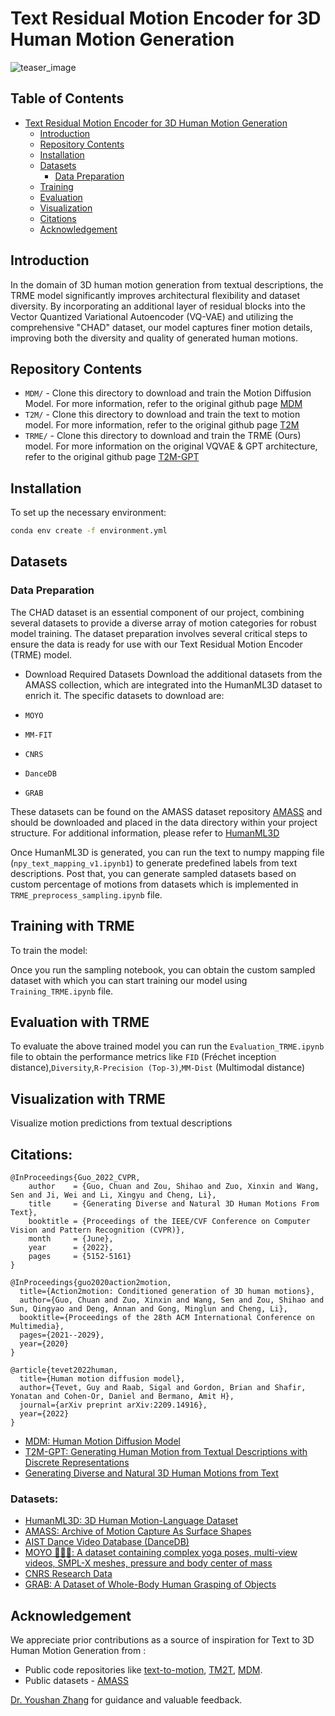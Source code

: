 # Text Residual Motion Encoder for 3D Human Motion Generation

![teaser_image](https://github.com/YoushanZhang/AiAI/blob/main/3D%20Human%20Motion/motions.png)


## Table of Contents

- [Text Residual Motion Encoder for 3D Human Motion Generation](#Text-Residual-Motion-Encoder-for-3D-Human-Motion-Generation)
  - [Introduction](#introduction)
  - [Repository Contents](#repository-contents)
  - [Installation](#installation)
  - [Datasets](#datasets)
    - [Data Preparation](#data-preparation)
  - [Training](#training)
  - [Evaluation](#evaluation)
  - [Visualization](#visualization)
  - [Citations](#citations)
  - [Acknowledgement](#acknowledgement)


## Introduction
In the domain of 3D human motion generation from textual descriptions, the TRME model significantly improves architectural flexibility and dataset diversity. By incorporating an additional layer of residual blocks into the Vector Quantized Variational Autoencoder (VQ-VAE) and utilizing the comprehensive "CHAD" dataset, our model captures finer motion details, improving both the diversity and quality of generated human motions. 

## Repository Contents
- `MDM/` - Clone this directory to download and train the Motion Diffusion Model. For more information, refer to the original github page [MDM](https://github.com/GuyTevet/motion-diffusion-model)
- `T2M/` - Clone this directory to download and train the text to motion model. For more information, refer to the original github page [T2M](https://github.com/EricGuo5513/text-to-motion)
- `TRME/` - Clone this directory to download and train the TRME (Ours) model. For more information on the original VQVAE & GPT architecture, refer to the original github page [T2M-GPT](https://github.com/Mael-zys/T2M-GPT)

## Installation
To set up the necessary environment:

```bash
conda env create -f environment.yml
```

## Datasets

### Data Preparation

The CHAD dataset is an essential component of our project, combining several datasets to provide a diverse array of motion categories for robust model training. The dataset preparation involves several critical steps to ensure the data is ready for use with our Text Residual Motion Encoder (TRME) model.

- Download Required Datasets
Download the additional datasets from the AMASS collection, which are integrated into the HumanML3D dataset to enrich it. The specific datasets to download are:

- `MOYO`
- `MM-FIT`
- `CNRS`
- `DanceDB`
- `GRAB`

These datasets can be found on the AMASS dataset repository [AMASS](https://amass.is.tue.mpg.de/) and should be downloaded and placed in the data directory within your project structure. For additional information, please refer to [HumanML3D](https://github.com/EricGuo5513/HumanML3D)

Once HumanML3D is generated, you can run the text to numpy mapping file (`npy_text_mapping_v1.ipynb1`) to generate predefined labels from text descriptions. Post that, you can generate sampled datasets based on custom percentage of motions from datasets which is implemented in `TRME_preprocess_sampling.ipynb` file.

## Training with TRME
To train the model:

Once you run the sampling notebook, you can obtain the custom sampled dataset with which you can start training our model using `Training_TRME.ipynb` file.

## Evaluation with TRME
To evaluate the above trained model you can run the `Evaluation_TRME.ipynb` file to obtain the performance metrics like `FID` (Fréchet inception distance),`Diversity`,`R-Precision (Top-3)`,`MM-Dist` (Multimodal distance)

## Visualization with TRME
Visualize motion predictions from textual descriptions

## Citations:

```
@InProceedings{Guo_2022_CVPR,
    author    = {Guo, Chuan and Zou, Shihao and Zuo, Xinxin and Wang, Sen and Ji, Wei and Li, Xingyu and Cheng, Li},
    title     = {Generating Diverse and Natural 3D Human Motions From Text},
    booktitle = {Proceedings of the IEEE/CVF Conference on Computer Vision and Pattern Recognition (CVPR)},
    month     = {June},
    year      = {2022},
    pages     = {5152-5161}
}
```

```
@InProceedings{guo2020action2motion,
  title={Action2motion: Conditioned generation of 3D human motions},
  author={Guo, Chuan and Zuo, Xinxin and Wang, Sen and Zou, Shihao and Sun, Qingyao and Deng, Annan and Gong, Minglun and Cheng, Li},
  booktitle={Proceedings of the 28th ACM International Conference on Multimedia},
  pages={2021--2029},
  year={2020}
}
```

```
@article{tevet2022human,
  title={Human motion diffusion model},
  author={Tevet, Guy and Raab, Sigal and Gordon, Brian and Shafir, Yonatan and Cohen-Or, Daniel and Bermano, Amit H},
  journal={arXiv preprint arXiv:2209.14916},
  year={2022}
}

```
- <a href="https://github.com/GuyTevet/motion-diffusion-model" target="_blank">MDM: Human Motion Diffusion Model</a> <br/>
- <a href="https://github.com/Mael-zys/T2M-GPT" target="_blank">T2M-GPT: Generating Human Motion from Textual Descriptions with Discrete Representations</a> <br/>
- <a href="https://github.com/EricGuo5513/text-to-motion" target="_blank">Generating Diverse and Natural 3D Human Motions from Text</a><br/>

### Datasets:
- <a href="https://github.com/EricGuo5513/HumanML3D" target="_blank">HumanML3D: 3D Human Motion-Language Dataset</a> <br/>
- <a href="https://amass.is.tue.mpg.de/index.html" target="_blank">AMASS: Archive of Motion Capture As Surface Shapes</a><br/>
- <a href="https://aistdancedb.ongaaccel.jp/" target="_blank">AIST Dance Video Database (DanceDB)</a><br/>
- <a href="https://moyo.is.tue.mpg.de/" target="_blank">MOYO 🧘🏻‍♀️: A dataset containing complex yoga poses, multi-view videos, SMPL-X meshes, pressure and body center of mass</a><br/>
- <a href="https://entrepot.recherche.data.gouv.fr/dataverse/cnrs" target="_blank">CNRS Research Data</a><br/>
- <a href="https://grab.is.tue.mpg.de/" target="_blank">GRAB: A Dataset of Whole-Body Human Grasping of Objects</a><br/>

## Acknowledgement

We appreciate prior contributions as a source of inspiration for Text to 3D Human Motion Generation from :  

* Public code repositories like [text-to-motion](https://github.com/EricGuo5513/text-to-motion), [TM2T](https://github.com/EricGuo5513/TM2T), [MDM](https://github.com/GuyTevet/motion-diffusion-model).
* Public datasets - [AMASS](https://amass.is.tue.mpg.de/)

<a href='https://github.com/YoushanZhang/'>Dr. Youshan Zhang</a> for guidance and valuable feedback.
